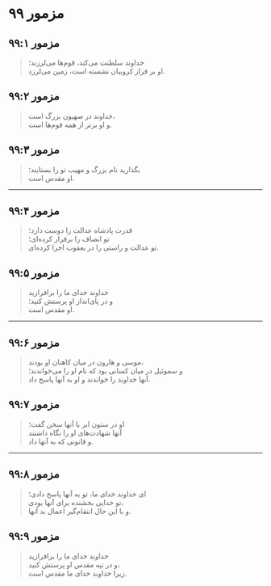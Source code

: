 # مزمور ۹۹

## مزمور ۹۹:۱

> خداوند سلطنت می‌کند، قوم‌ها می‌لرزند؛  
> او بر فراز کروبیان نشسته است، زمین می‌لرزد.

## مزمور ۹۹:۲

> خداوند در صهیون بزرگ است،  
> و او برتر از همه قوم‌ها است.

## مزمور ۹۹:۳

> بگذارید نام بزرگ و مهیب تو را بستایند؛  
> او مقدس است.

---

## مزمور ۹۹:۴

> قدرت پادشاه عدالت را دوست دارد؛  
> تو انصاف را برقرار کرده‌ای؛  
> تو عدالت و راستی را در یعقوب اجرا کرده‌ای.

## مزمور ۹۹:۵

> خداوند خدای ما را برافرازید  
> و در پای‌انداز او پرستش کنید؛  
> او مقدس است.

---

## مزمور ۹۹:۶

> موسی و هارون در میان کاهنان او بودند،  
> و سموئیل در میان کسانی بود که نام او را می‌خواندند؛  
> آنها خداوند را خواندند و او به آنها پاسخ داد.

## مزمور ۹۹:۷

> او در ستون ابر با آنها سخن گفت؛  
> آنها شهادت‌های او را نگاه داشتند  
> و قانونی که به آنها داد.

---

## مزمور ۹۹:۸

> ای خداوند خدای ما، تو به آنها پاسخ دادی؛  
> تو خدایی بخشنده برای آنها بودی،  
> و با این حال انتقام‌گیر اعمال بد آنها.

## مزمور ۹۹:۹

> خداوند خدای ما را برافرازید  
> و در تپه مقدس او پرستش کنید،  
> زیرا خداوند خدای ما مقدس است.
